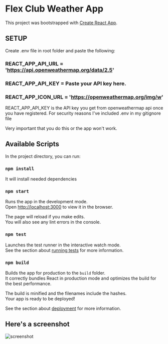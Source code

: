 # Flex Club Weather App

This project was bootstrapped with [Create React App](https://github.com/facebook/create-react-app).

## SETUP

Create .env file in root folder and paste the following:

### REACT_APP_API_URL = 'https://api.openweathermap.org/data/2.5'
### REACT_APP_API_KEY = Paste your API key here.
### REACT_APP_ICON_URL = 'https://openweathermap.org/img/w'

REACT_APP_API_KEY is the API key you get from openweathermap api once you have registered. For security reasons I've included .env in my gitignore file

Very important that you do this or the app won't work.

## Available Scripts

In the project directory, you can run:

### `npm install`

It will install needed dependencies

### `npm start`

Runs the app in the development mode.\
Open [http://localhost:3000](http://localhost:3000) to view it in the browser.

The page will reload if you make edits.\
You will also see any lint errors in the console.

### `npm test`

Launches the test runner in the interactive watch mode.\
See the section about [running tests](https://facebook.github.io/create-react-app/docs/running-tests) for more information.

### `npm build`

Builds the app for production to the `build` folder.\
It correctly bundles React in production mode and optimizes the build for the best performance.

The build is minified and the filenames include the hashes.\
Your app is ready to be deployed!

See the section about [deployment](https://facebook.github.io/create-react-app/docs/deployment) for more information.


## Here's a screenshot

![screenshot](https://res.cloudinary.com/duz53ygxp/image/upload/v1619821198/Screenshot_2021-05-01_at_00.19.36.png)
